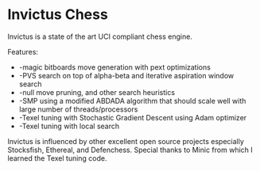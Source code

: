# Invictus Chess

Invictus is a state of the art UCI compliant chess engine. 

Features:
* -magic bitboards move generation with pext optimizations
* -PVS search on top of alpha-beta and iterative aspiration window search
* -null move pruning, and other search heuristics
* -SMP using a modified ABDADA algorithm that should scale well with large number of threads/processors
* -Texel tuning with Stochastic Gradient Descent using Adam optimizer
* -Texel tuning with local search

Invictus is influenced by other excellent open source projects especially Stocksfish, Ethereal, and Defenchess. Special thanks to Minic from which I learned the Texel tuning code.
